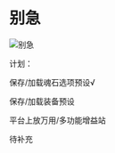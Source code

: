 # 别急
![别急](https://user-images.githubusercontent.com/39351313/208436278-213d4d5c-8306-4d3c-9b08-c9c1f1a7a6a7.jpg)

计划：

保存/加载魂石选项预设√

保存/加载装备预设

平台上放万用/多功能增益站

待补充  

